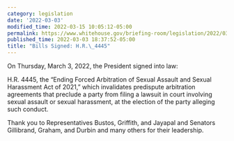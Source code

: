 ```yaml
---
category: legislation
date: '2022-03-03'
modified_time: 2022-03-15 10:05:12-05:00
permalink: https://www.whitehouse.gov/briefing-room/legislation/2022/03/03/bills-signed-h-r-4445/
published_time: 2022-03-03 18:37:52-05:00
title: "Bills Signed: H.R.\_4445"
---
```

 
On Thursday, March 3, 2022, the President signed into law:

H.R. 4445, the “Ending Forced Arbitration of Sexual Assault and Sexual
Harassment Act of 2021,” which invalidates predispute arbitration
agreements that preclude a party from filing a lawsuit in court
involving sexual assault or sexual harassment, at the election of the
party alleging such conduct.

Thank you to Representatives Bustos, Griffith, and Jayapal and Senators
Gillibrand, Graham, and Durbin and many others for their leadership.
